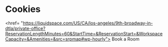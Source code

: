# Cookies

<href= "https://liquidspace.com/US/CA/los-angeles/9th-broadway-in-dtla/private-office?ReservationLengthMinutes=60&StartTime=&ReservationStart=&WorkspaceCapacity=&Amenities=&src=srpmap#wp-hourly"> Book a Room</href> 
